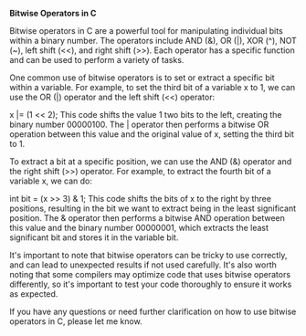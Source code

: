 **Bitwise Operators in C**

Bitwise operators in C are a powerful tool for manipulating individual bits within a binary number. The operators include AND (&), OR (|), XOR (^), NOT (~), left shift (<<), and right shift (>>). Each operator has a specific function and can be used to perform a variety of tasks.

One common use of bitwise operators is to set or extract a specific bit within a variable. For example, to set the third bit of a variable x to 1, we can use the OR (|) operator and the left shift (<<) operator:

x |= (1 << 2);
This code shifts the value 1 two bits to the left, creating the binary number 00000100. The | operator then performs a bitwise OR operation between this value and the original value of x, setting the third bit to 1.

To extract a bit at a specific position, we can use the AND (&) operator and the right shift (>>) operator. For example, to extract the fourth bit of a variable x, we can do:

int bit = (x >> 3) & 1;
This code shifts the bits of x to the right by three positions, resulting in the bit we want to extract being in the least significant position. The & operator then performs a bitwise AND operation between this value and the binary number 00000001, which extracts the least significant bit and stores it in the variable bit.

It's important to note that bitwise operators can be tricky to use correctly, and can lead to unexpected results if not used carefully. It's also worth noting that some compilers may optimize code that uses bitwise operators differently, so it's important to test your code thoroughly to ensure it works as expected.

If you have any questions or need further clarification on how to use bitwise operators in C, please let me know.

